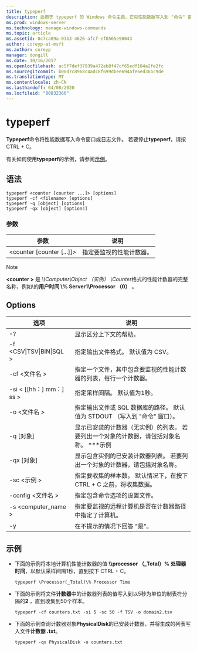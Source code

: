```yaml
---
title: typeperf
description: 适用于 typeperf 的 Windows 命令主题，它将性能数据写入到 "命令" 窗口或日志文件。
ms.prod: windows-server
ms.technology: manage-windows-commands
ms.topic: article
ms.assetid: 0c7ca89a-03b3-4626-afcf-ef8565e90043
author: coreyp-at-msft
ms.author: coreyp
manager: dongill
ms.date: 10/16/2017
ms.openlocfilehash: ac5f7def37939a472eb8f47cf65edf184a2fe2fc
ms.sourcegitcommit: b00d7c8968c4adc8f699dbee694afe6ed36bc9de
ms.translationtype: MT
ms.contentlocale: zh-CN
ms.lasthandoff: 04/08/2020
ms.locfileid: "80832360"
---
```

# <a name="typeperf"></a>typeperf

**Typeperf**命令将性能数据写入命令窗口或日志文件。 若要停止**typeperf**，请按 CTRL + C。

有关如何使用**typeperf**的示例，请参阅[示例](#BKMK_EXAMPLES)。

## <a name="syntax"></a>语法

```
typeperf <counter [counter ...]> [options]
typeperf -cf <filename> [options]
typeperf -q [object] [options]
typeperf -qx [object] [options]
```

### <a name="parameters"></a>参数

|参数|说明|
|---------|-----------|
|\<counter [counter [...]]>|指定要监视的性能计数器。|

> [!NOTE]
> **\<counter >** 是 *\\\\Computer\Object （实例） \Counter*格式的性能计数器的完整名称，例如\\的**用户时间 \\\% Server1\Processor （0）** 。

## <a name="options"></a>Options

|                   选项                   |                                                         说明                                                          |
|--------------------------------------------|------------------------------------------------------------------------------------------------------------------------------|
|                     -?                     |                                               显示区分上下文的帮助。                                               |
| -f \<CSV&verbar;TSV&verbar;BIN&verbar;SQL > |                                    指定输出文件格式。 默认值为 CSV。                                     |
|              -cf \<文件名 >               |              指定一个文件，其中包含要监视的性能计数器的列表，每行一个计数器。               |
|             -si < [[hh：] mm：] ss >             |                                  指定采样间隔。 默认值为1秒。                                   |
|               -o \<文件名 >               |     指定输出文件或 SQL 数据库的路径。 默认值为 STDOUT （写入到 "命令" 窗口）。      |
|                -q [对象]                 | 显示已安装的计数器（无实例）的列表。 若要列出一个对象的计数器，请包括对象名称。 \*\*\*示例 |
|                -qx [对象]                |        显示包含实例的已安装计数器列表。 若要列出一个对象的计数器，请包括对象名称。        |
|               -sc \<示例 >               |             指定要收集的样本数。 默认情况下，在按下 CTRL + C 之前，将收集数据。              |
|            -config \<文件名 >             |                                    指定包含命令选项的设置文件。                                     |
|            -s \<computer_name >             |                   指定要监视的远程计算机是否在计数器路径中指定了计算机。                    |
|                     -y                     |                                        在不提示的情况下回答 "是"。                                        |

## <a name="examples"></a><a name=BKMK_EXAMPLES></a>示例

- 下面的示例将本地计算机性能计数器的值 **\\\\processor （_Total）\% 处理器时间**，以默认采样间隔1秒，直到按下 CTRL + C。  
  ```
  typeperf \Processor(_Total)\% Processor Time
  ```  
- 下面的示例将文件**计数器**中的计数器列表的值写入到以5秒为单位的制表符分隔的**2** ，直到收集到50个样本。  
  ```
  typeperf -cf counters.txt -si 5 -sc 50 -f TSV -o domain2.tsv
  ```  
- 下面的示例查询计数器对象**PhysicalDisk**的已安装计数器，并将生成的列表写入文件**计数器 .txt**。  
  ```
  typeperf -qx PhysicalDisk -o counters.txt
  ```
